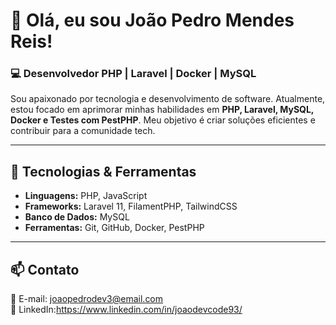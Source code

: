# 👋 Olá, eu sou João Pedro Mendes Reis!

### 💻 Desenvolvedor PHP | Laravel | Docker | MySQL

Sou apaixonado por tecnologia e desenvolvimento de software. Atualmente, estou focado em aprimorar minhas habilidades em **PHP, Laravel, MySQL, Docker e Testes com PestPHP**. Meu objetivo é criar soluções eficientes e contribuir para a comunidade tech.

---

## 🚀 Tecnologias & Ferramentas  
- **Linguagens:** PHP, JavaScript  
- **Frameworks:** Laravel 11, FilamentPHP, TailwindCSS  
- **Banco de Dados:** MySQL  
- **Ferramentas:** Git, GitHub, Docker, PestPHP  

---

## 📫 Contato  
📧 E-mail: joaopedrodev3@email.com  
🔗 LinkedIn:https://www.linkedin.com/in/joaodevcode93/

